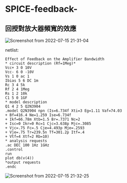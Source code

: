 # SPICE-feedback-

## 回授對放大器頻寬的效應

![Screenshot from 2022-07-15 21-31-04](https://user-images.githubusercontent.com/68816726/179233187-da025664-77ab-406f-8854-3b78a0a3b49e.png)

netlist:
```
Effect of Feedback on the Amplifier Bandwidth
* circuit description (Rf=1Meg)*
Vcc+ 3 0 10V
Vcc- 6 0 -10V
Vs 1 0 ac 1 
Ibias 5 6 DC 1m
Rc 3 4 5k
Rf 2 4 1Meg
Rs 1 2 10k
C1 5 0 1GF
* model description
Q1 4 2 5 Q2N3904
.model Q2N3904 npn (Is=6.734f Xti=3 Eg=1.11 Vaf=74.03
+ Bf=416.4 Ne=1.259 Ise=6.734f
+ Ikf=66.78m Xtb=1.5 Br=.7371 Nc=2
+ Isc=0 Ikr=0 Rc=1 Cjc=3.638p Mjc=.3085
+ Vjc=.75 Fc=.5 Cje=4.493p Mje=.2593
+ Vje=.75 Tr=239.5n Tf=301.2p Itf=.4
+ Vtf=4 Xtf=2 Rb=10)
* analysis requests
.ac DEC 100 1Hz 1GHz
.control
run
plot db(v(4))
*output requests
.endc
```

![Screenshot from 2022-07-15 21-32-25](https://user-images.githubusercontent.com/68816726/179233398-eb3557fe-2f12-4abf-84d2-b8f7db32b90e.png)

